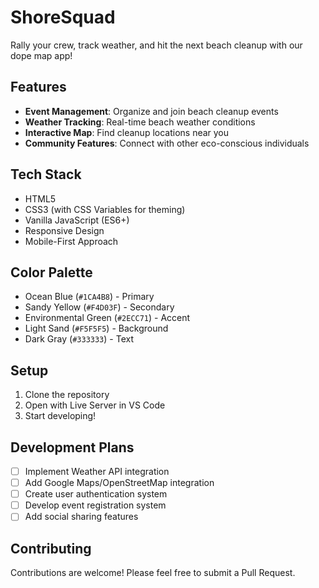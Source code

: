 # ShoreSquad

Rally your crew, track weather, and hit the next beach cleanup with our dope map app!

## Features

- **Event Management**: Organize and join beach cleanup events
- **Weather Tracking**: Real-time beach weather conditions
- **Interactive Map**: Find cleanup locations near you
- **Community Features**: Connect with other eco-conscious individuals

## Tech Stack

- HTML5
- CSS3 (with CSS Variables for theming)
- Vanilla JavaScript (ES6+)
- Responsive Design
- Mobile-First Approach

## Color Palette

- Ocean Blue (`#1CA4B8`) - Primary
- Sandy Yellow (`#F4D03F`) - Secondary
- Environmental Green (`#2ECC71`) - Accent
- Light Sand (`#F5F5F5`) - Background
- Dark Gray (`#333333`) - Text

## Setup

1. Clone the repository
2. Open with Live Server in VS Code
3. Start developing!

## Development Plans

- [ ] Implement Weather API integration
- [ ] Add Google Maps/OpenStreetMap integration
- [ ] Create user authentication system
- [ ] Develop event registration system
- [ ] Add social sharing features

## Contributing

Contributions are welcome! Please feel free to submit a Pull Request.